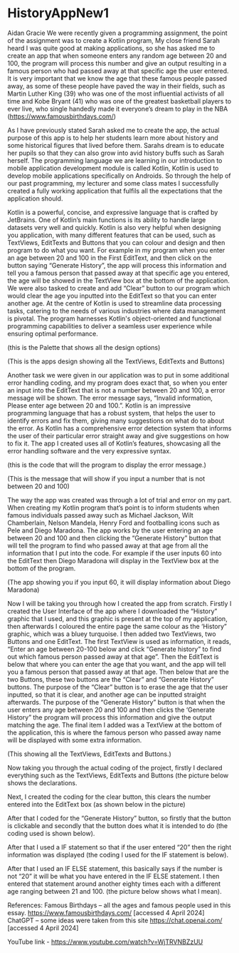 # HistoryAppNew1
Aidan Gracie
We were recently given a programming assignment, the point of the assignment was to create a Kotlin program, My close friend Sarah heard I was quite good at making applications, so she has asked me to create an app that when someone enters any random age between 20 and 100, the program will process this number and give an output resulting in a famous person who had passed away at that specific age the user entered. It is very important that we know the age that these famous people passed away, as some of these people have paved the way in their fields, such as Martin Luther King (39) who was one of the most influential activists of all time and Kobe Bryant (41) who was one of the greatest basketball players to ever live, who single handedly made it everyone’s dream to play in the NBA (https://www.famousbirthdays.com/)

As I have previously stated Sarah asked me to create the app, the actual purpose of this app is to help her students learn more about history and some historical figures that lived before them. Sarahs dream is to educate her pupils so that they can also grow into avid history buffs such as Sarah herself. The programming language we are learning in our introduction to mobile application development module is called Kotlin, Kotlin is used to develop mobile applications specifically on Androids. So through the help of our past programming, my lecturer and some class mates I successfully created a fully working application that fulfils all the expectations that the application should. 

Kotlin is a powerful, concise, and expressive language that is crafted by JetBrains. One of Kotlin’s main functions is its ability to handle large datasets very well and quickly. Kotlin is also very helpful when designing you application, with many different features that can be used, such as TextViews, EditTexts and Buttons that you can colour and design and then program to do what you want. For example in my program when you enter an age between 20 and 100 in the First EditText, and then click on the button saying “Generate History”, the app will process this information and tell you a famous person that passed away at that specific age you entered, the age will be showed in the TextView box at the bottom of the application. We were also tasked to create and add “Clear” button to our program which would clear the age you inputted into the EditText so that you can enter another age. At the centre of Kotlin is used to streamline data processing tasks, catering to the needs of various industries where data management is pivotal. The program harnesses Kotlin's object-oriented and functional programming capabilities to deliver a seamless user experience while ensuring optimal performance. 
 
(this is the Palette that shows all the design options) 
 
(This is the apps design showing all the TextViews, EditTexts and Buttons)

Another task we were given in our application was to put in some additional error handling coding, and my program does exact that, so when you enter an input into the EditText that is not a number between 20 and 100, a error message will be shown. The error message says, “Invalid information, Please enter age between 20 and 100.”. Kotlin is an impressive programming language that has a robust system, that helps the user to identify errors and fix them, giving many suggestions on what do to about the error. As Kotlin has a comprehensive error detection system that informs the user of their particular error straight away and give suggestions on how to fix it. The app I created uses all of Kotlin’s features, showcasing all the error handling software and the very expressive syntax. 
 
(this is the code that will the program to display the error message.)
 
(This is the message that will show if you input a number that is not between 20 and 100)

The way the app was created was through a lot of trial and error on my part. When creating my Kotlin program that’s point is to inform students when famous individuals passed away such as Michael Jackson, Wilt Chamberlain, Nelson Mandela, Henry Ford and footballing icons such as Pele and Diego Maradona. The app works by the user entering an age between 20 and 100 and then clicking the “Generate History” button that will tell the program to find who passed away at that age from all the information that I put into the code. For example if the user inputs 60 into the EditText then Diego Maradona will display in the TextView box at the bottom of the program. 
 
(The app showing you if you input 60, it will display information about Diego Maradona)

Now I will be taking you through how I created the app from scratch. Firstly I created the User Interface of the app where I downloaded the “History” graphic that I used, and this graphic is present at the top of my application, then afterwards I coloured the entire page the same colour as the ‘History” graphic, which was a bluey turquoise. I then added two TextViews, two Buttons and one EditText. The first TextView is used as information, it reads, “Enter an age between 20-100 below  and click “Generate history” to find out which famous person passed away at that age”. Then the EditText is below that where you can enter the age that you want, and the app will tell you a famous person that passed away at that age. Then below that are the two Buttons, these two buttons are the “Clear” and “Generate History” buttons. The purpose of the “Clear” button is to erase the age that the user inputted, so that it is clear, and another age can be inputted straight afterwards. The purpose of the  “Generate History” button is that when the user enters any age between 20 and 100 and then clicks the ‘Generate History” the program will process this information and give the output matching the age. The final item I added was a TextView at the bottom of the application, this is where the famous person who passed away name will be displayed with some extra information. 
 
(This showing all the TextViews, EditTexts and Buttons.)

Now taking you through the actual coding of the project, firstly I declared everything such as the TextViews, EditTexts and Buttons (the picture below shows the declarations. 
 

Next, I created the coding for the clear button, this clears the number entered into the EditText box (as shown below in the picture) 
 

After that I coded for the “Generate History” button, so firstly that the button is clickable and secondly that the button does what it is intended to do (the coding used is shown below).
 

After that I used a IF statement so that if the user entered “20” then the right information was displayed (the coding I used for the IF statement is below).
 

After that I used an IF ELSE statement, this basically says if the number is not “20” it will be what you have entered in the IF ELSE statement. I then entered that statement around another eighty times each with a different age ranging between 21 and 100. (the picture below shows what I mean).
  
References: 
Famous Birthdays – all the ages and famous people used in this essay. https://www.famousbirthdays.com/ [accessed 4 April 2024]
ChatGPT – some ideas were taken from this site
https://chat.openai.com/ [accessed 4 April 2024]

YouTube link - https://www.youtube.com/watch?v=WjTRVNBZzUU
